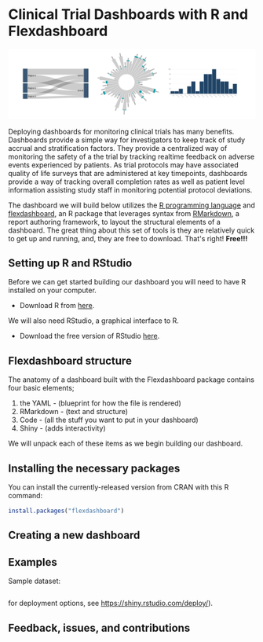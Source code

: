 # Clinical Trial Dashboards with R and Flexdashboard

![biomarker](images/header.jpg)

Deploying dashboards for monitoring clinical trials has many benefits. Dashboards provide a simple way for investigators to keep track of study accrual and stratification factors. They provide a centralized way of monitoring the safety of a the trial by tracking realtime feedback on adverse events experienced by patients. As trial protocols may have associated quality of life surveys that are administered at key timepoints, dashboards provide a way of tracking overall completion rates as well as patient level information assisting study staff in monitoring potential protocol deviations.

The dashboard we will build below utilizes the [R programming language](https://www.r-project.org/about.html) and [flexdashboard](https://rmarkdown.rstudio.com/flexdashboard/), an R package that leverages syntax from [RMarkdown](https://rmarkdown.rstudio.com/index.html), a report authoring framework, to layout the structural elements of a dashboard. The great thing about this set of tools is they are relatively quick to get up and running, and, they are free to download. That's right! __Free!!!__  


## Setting up R and RStudio
Before we can get started building our dashboard you will need to have R installed on your computer.
- Download R from [here](https://cloud.r-project.org/).  

We will also need RStudio, a graphical interface to R.
- Download the free version of RStudio [here](https://rstudio.com/products/rstudio/download/#download).

## Flexdashboard structure
The anatomy of a dashboard built with the Flexdashboard package contains four basic elements; 
1) the YAML - (blueprint for how the file is rendered)
2) RMarkdown - (text and structure)
3) Code - (all the stuff you want to put in your dashboard)
4) Shiny - (adds interactivity)

We will unpack each of these items as we begin building our dashboard. 


## Installing the necessary packages

You can install the currently-released version from CRAN with this R
command:

``` r
install.packages("flexdashboard")
```

## Creating a new dashboard

## Examples


Sample dataset:

``` r

```
for deployment options, see https://shiny.rstudio.com/deploy/). 
## Feedback, issues, and contributions
